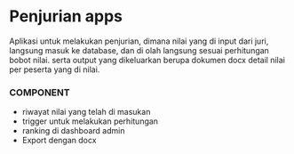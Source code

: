 # Penjurian apps
Aplikasi untuk melakukan penjurian, dimana nilai yang di input dari juri, langsung masuk ke database, dan di olah langsung sesuai perhitungan bobot nilai. serta output yang dikeluarkan berupa dokumen docx detail nilai per peserta yang di nilai.

### COMPONENT
* riwayat nilai yang telah di masukan
* trigger untuk melakukan perhitungan
* ranking di dashboard admin
* Export dengan docx
